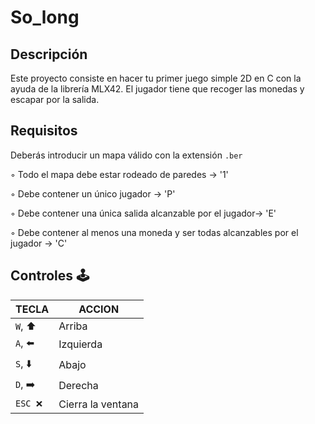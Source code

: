 # So_long

## Descripción

Este proyecto consiste en hacer tu primer juego simple 2D en C con la ayuda de la librería MLX42. 
El jugador tiene que recoger las monedas y escapar por la salida.

## Requisitos

Deberás introducir un mapa válido con la extensión ```.ber``` 

◦ Todo el mapa debe estar rodeado de paredes -> '1'

◦ Debe contener un  único jugador -> 'P'

◦ Debe contener una única salida alcanzable por el jugador-> 'E'

◦ Debe contener al menos una moneda y ser todas alcanzables por el jugador -> 'C'

## Controles 🕹

|TECLA|ACCION|
|---|---|
|`W`, ⬆️|Arriba|
|`A`, ⬅️|Izquierda|
|`S`, ⬇️|Abajo|
|`D`,  ➡️ |Derecha|
|`ESC ❌`|Cierra la ventana|
